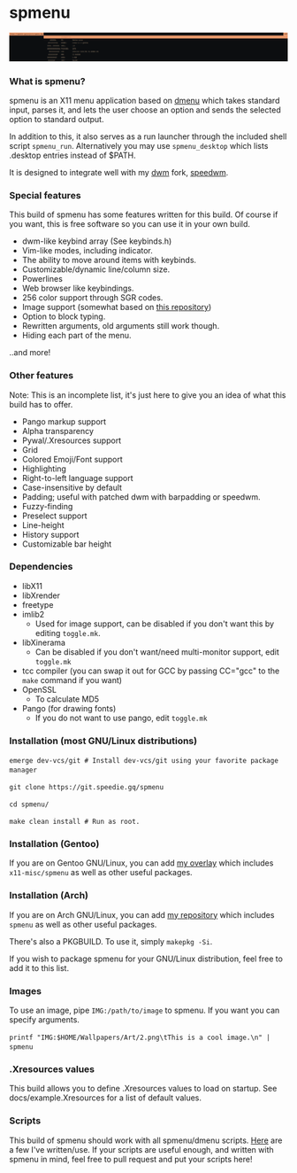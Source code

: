 # spmenu
![image](/docs/preview.png)

### What is spmenu?

spmenu is an X11 menu application based on
[dmenu](https://tools.suckless.org/dmenu) which takes standard input, parses
it, and lets the user choose an option and sends the
selected option to standard output.

In addition to this, it also serves as a run launcher through the included
shell script `spmenu_run`. Alternatively you may use `spmenu_desktop` which
lists .desktop entries instead of $PATH.

It is designed to integrate well with my [dwm](https://dwm.suckless.org) fork, [speedwm](https://codeberg.org/speedie/speedwm).

### Special features

This build of spmenu has some features written for this build.
Of course if you want, this is free software so you can use it in your own build.

- dwm-like keybind array (See keybinds.h)
- Vim-like modes, including indicator.
- The ability to move around items with keybinds.
- Customizable/dynamic line/column size.
- Powerlines
- Web browser like keybindings.
- 256 color support through SGR codes.
- Image support (somewhat based on [this repository](https://github.com/Cloudef/dmenu-pango-imlib))
- Option to block typing.
- Rewritten arguments, old arguments still work though.
- Hiding each part of the menu.

..and more!

### Other features

Note: This is an incomplete list, it's just here to give you an idea of what
this build has to offer.

- Pango markup support
- Alpha transparency
- Pywal/.Xresources support
- Grid
- Colored Emoji/Font support
- Highlighting
- Right-to-left language support
- Case-insensitive by default
- Padding; useful with patched dwm with barpadding or speedwm.
- Fuzzy-finding
- Preselect support
- Line-height
- History support
- Customizable bar height

### Dependencies

- libX11
- libXrender
- freetype
- imlib2
  - Used for image support, can be disabled if you don't want this by editing `toggle.mk`.
- libXinerama
  - Can be disabled if you don't want/need multi-monitor support, edit `toggle.mk`
- tcc compiler (you can swap it out for GCC by passing CC="gcc" to the `make` command if you want)
- OpenSSL
  - To calculate MD5
- Pango (for drawing fonts)
  - If you do not want to use pango, edit `toggle.mk`

### Installation (most GNU/Linux distributions)

`emerge dev-vcs/git # Install dev-vcs/git using your favorite package manager`

`git clone https://git.speedie.gq/spmenu`

`cd spmenu/`

`make clean install # Run as root.`

### Installation (Gentoo)

If you are on Gentoo GNU/Linux, you can add
[my overlay](https://git.speedie.gq/speedie-overlay) which includes
`x11-misc/spmenu` as well as other useful packages.

### Installation (Arch)

If you are on Arch GNU/Linux, you can add
[my repository](https://git.speedie.gq/speedie-repository) which includes
`spmenu` as well as other useful packages.

There's also a PKGBUILD. To use it, simply `makepkg -Si`.

If you wish to package spmenu for your GNU/Linux distribution, feel free to add it to this list.

### Images

To use an image, pipe `IMG:/path/to/image` to spmenu. If you want you can specify arguments.

`printf "IMG:$HOME/Wallpapers/Art/2.png\tThis is a cool image.\n" | spmenu`

### .Xresources values

This build allows you to define .Xresources values to load on startup. See docs/example.Xresources for a list of default values.

### Scripts

This build of spmenu should work with all spmenu/dmenu scripts. [Here](https://git.speedie.gq/speedwm-extras) are a few I've written/use.
If your scripts are useful enough, and written with spmenu in mind, feel free to pull request and put your scripts here!

